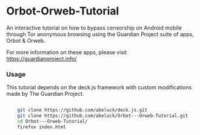 Orbot-Orweb-Tutorial
======================

An interactive tutorial on how to bypass censorship on Android mobile through
Tor anonymous browsing using the Guardian Project suite of apps, Orbot & Orweb.

For more information on these apps, please visit https://guardianproject.info/

### Usage

This tutorial depends on the deck.js framework with custom modifications made
by The Guardian Project.

```bash

    git clone https://github.com/abeluck/deck.js.git
    git clone https://github.com/abeluck/Orbot---Orweb-Tutorial.git
    cd Orbot---Orweb-Tutorial/
    firefox index.html
```


